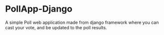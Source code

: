 # PollApp-Django
A simple Poll web application made from django framework where you can cast your vote, and be updated to the poll results.

